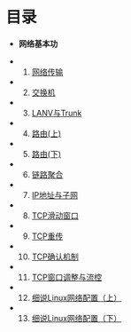 目录
===
* **网络基本功**
 - 1. [网络传输](book/1-network-transmission.md)
 - 2. [交换机](book/2-switch.md)
 - 3. [LANV与Trunk](book/3-lanv-trunk.md)
 - 4. [路由(上)](book/4-route.md)
 - 5. [路由(下)](book/5-route.md)
 - 6. [链路聚合](book/6-link-aggregation.md)
 - 7. [IP地址与子网](book/7-ip-subnet.md)
 - 8. [TCP滑动窗口](book/8-tcp-sliding.md)
 - 9. [TCP重传](book/9-tcp-retransmission.md)
 - 10. [TCP确认机制](book/10-tcp-acknowledgement.md)
 - 11. [TCP窗口调整与流控](book/11-tcp-window.md)
 - 12. [细说Linux网络配置（上）](book/12-network-configuration.md)
 - 13. [细说Linux网络配置（下）](book/13-network-configuration.md)

